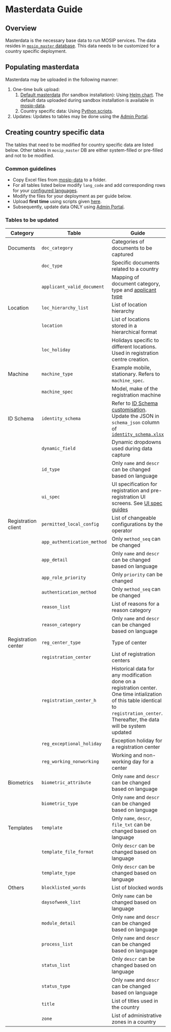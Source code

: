 # Masterdata Guide

## Overview

Masterdata is the necessary base data to run MOSIP services. The data resides in [`mosip_master` database](https://github.com/mosip/admin-services/tree/release-1.2.0/db\_scripts/mosip\_master). This data needs to be customized for a country specific deployment.

## Populating masterdata

Masterdata may be uploaded in the following manner:

1. One-time bulk upload:
   1. [Default masterdata](https://github.com/mosip/mosip-data/tree/release-1.2.0/mosip\_master/xlsx) (for sandbox installation): Using [Helm chart](https://github.com/mosip/mosip-infra/tree/develop/deployment/v3/mosip/masterdata-loader). The default data uploaded during sandbox installation is available in [mosip-data](https://github.com/mosip/mosip-data/tree/release-1.2.0/mosip\_master/xlsx).
   2. Country specific data: Using [Python scripts](https://github.com/mosip/mosip-infra/tree/develop/deployment/v3/mosip/masterdata-loader).
2. Updates: Updates to tables may be done using the [Admin Portal](admin-portal-user-guide.md).

## Creating country specific data

The tables that need to be modified for country specific data are listed below. Other tables in `mosip_master` DB are either system-filled or pre-filled and not to be modified.

### Common guidelines

* Copy Excel files from [mosip-data](https://github.com/mosip/mosip-data/tree/release-1.2.0/mosip\_master/xlsx) to a folder.
* For all tables listed below modify `lang_code` and add corresponding rows for your [configured languages](module-configuration.md#languages).
* Modify the files for your deployment as per guide below.
* Upload **first time** using scripts given [here](https://github.com/mosip/mosip-infra/tree/release-1.2.0/deployment/v3/mosip/kernel/masterdata).
* Subsequently, update data ONLY using [Admin Portal](admin-portal-user-guide.md).

### Tables to be updated

| Category            | Table                       | Guide                                                                                                                                                                                                        |
| ------------------- | --------------------------- | ------------------------------------------------------------------------------------------------------------------------------------------------------------------------------------------------------------ |
| Documents           | `doc_category`              | Categories of documents to be captured                                                                                                                                                                       |
|                     | `doc_type`                  | Specific documents related to a country                                                                                                                                                                      |
|                     | `applicant_valid_document`  | Mapping of document category, type and [applicant type](https://github.com/mosip/mosip-config/blob/develop3-v3/applicanttype.mvel)                                                                           |
| Location            | `loc_hierarchy_list`        | List of location hierarchy                                                                                                                                                                                   |
|                     | `location`                  | List of locations stored in a hierarchical format                                                                                                                                                            |
|                     | `loc_holiday`               | Holidays specific to different locations. Used in registration centre creation.                                                                                                                              |
| Machine             | `machine_type`              | Example mobile, stationary. Refers to `machine_spec`.                                                                                                                                                        |
|                     | `machine_spec`              | Model, make of the registration machine                                                                                                                                                                      |
| ID Schema           | `identity_schema`           | Refer to [ID Schema customisation](id-schema.md). Update the JSON in `schema_json` column of [`identity_schema.xlsx`](https://github.com/mosip/mosip-data/tree/lts/mosip\_master/xlsx/identity\_schema.xlsx) |
|                     | `dynamic_field`             | Dynamic dropdowns used during data capture                                                                                                                                                                   |
|                     | `id_type`                   | Only `name` and `descr` can be changed based on language                                                                                                                                                     |
|                     | `ui_spec`                   | UI specification for registration and pre-registration UI screens. See [UI spec guides](masterdata-guide.md)                                                                                                 |
| Registration client | `permitted_local_config`    | List of changeable configurations by the operator                                                                                                                                                            |
|                     | `app_authentication_method` | Only `method_seq` can be changed                                                                                                                                                                             |
|                     | `app_detail`                | Only `name` and `descr` can be changed based on language                                                                                                                                                     |
|                     | `app_role_priority`         | Only `priority` can be changed                                                                                                                                                                               |
|                     | `authentication_method`     | Only `method_seq` can be changed                                                                                                                                                                             |
|                     | `reason_list`               | List of reasons for a reason category                                                                                                                                                                        |
|                     | `reason_category`           | Only `name` and `descr` can be changed based on language                                                                                                                                                     |
| Registration center | `reg_center_type`           | Type of center                                                                                                                                                                                               |
|                     | `registration_center`       | List of registration centers                                                                                                                                                                                 |
|                     | `registration_center_h`     | Historical data for any modification done on a registration center. One time intialization of this table identical to `registration_center`. Thereafter, the data will be system updated                     |
|                     | `reg_exceptional_holiday`   | Exception holiday for a registration center                                                                                                                                                                  |
|                     | `reg_working_nonworking`    | Working and non-working day for a center                                                                                                                                                                     |
| Biometrics          | `biometric_attribute`       | Only `name` and `descr` can be changed based on language                                                                                                                                                     |
|                     | `biometric_type`            | Only `name` and `descr` can be changed based on language                                                                                                                                                     |
| Templates           | `template`                  | Only `name`, `descr`, `file_txt` can be changed based on language                                                                                                                                            |
|                     | `template_file_format`      | Only `descr` can be changed based on language                                                                                                                                                                |
|                     | `template_type`             | Only `descr` can be changed based on language                                                                                                                                                                |
| Others              | `blocklisted_words`         | List of blocked words                                                                                                                                                                                        |
|                     | `daysofweek_list`           | Only `name` can be changed based on language                                                                                                                                                                 |
|                     | `module_detail`             | Only `name` and `descr` can be changed based on language                                                                                                                                                     |
|                     | `process_list`              | Only `name` and `descr` can be changed based on language                                                                                                                                                     |
|                     | `status_list`               | Only `descr` can be changed based on language                                                                                                                                                                |
|                     | `status_type`               | Only `name` and `descr` can be changed based on language                                                                                                                                                     |
|                     | `title`                     | List of titles used in the country                                                                                                                                                                           |
|                     | `zone`                      | List of administrative zones in a country                                                                                                                                                                    |
